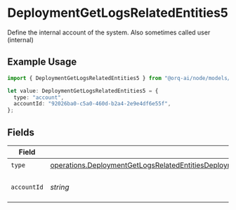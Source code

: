 # DeploymentGetLogsRelatedEntities5

Define the internal account of the system. Also sometimes called user (internal)

## Example Usage

```typescript
import { DeploymentGetLogsRelatedEntities5 } from "@orq-ai/node/models/operations";

let value: DeploymentGetLogsRelatedEntities5 = {
  type: "account",
  accountId: "92026ba0-c5a0-460d-b2a4-2e9e4df6e55f",
};
```

## Fields

| Field                                                                                                                                                                                                                            | Type                                                                                                                                                                                                                             | Required                                                                                                                                                                                                                         | Description                                                                                                                                                                                                                      |
| -------------------------------------------------------------------------------------------------------------------------------------------------------------------------------------------------------------------------------- | -------------------------------------------------------------------------------------------------------------------------------------------------------------------------------------------------------------------------------- | -------------------------------------------------------------------------------------------------------------------------------------------------------------------------------------------------------------------------------- | -------------------------------------------------------------------------------------------------------------------------------------------------------------------------------------------------------------------------------- |
| `type`                                                                                                                                                                                                                           | [operations.DeploymentGetLogsRelatedEntitiesDeploymentsResponse200ApplicationJSONResponseBodyData45Type](../../models/operations/deploymentgetlogsrelatedentitiesdeploymentsresponse200applicationjsonresponsebodydata45type.md) | :heavy_check_mark:                                                                                                                                                                                                               | N/A                                                                                                                                                                                                                              |
| `accountId`                                                                                                                                                                                                                      | *string*                                                                                                                                                                                                                         | :heavy_check_mark:                                                                                                                                                                                                               | The id of the resource                                                                                                                                                                                                           |